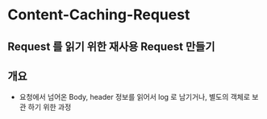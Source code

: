 # Content-Caching-Request
## Request 를 읽기 위한 재사용 Request 만들기

## 개요
- 요청에서 넘어온 Body, header 정보를 읽어서 log 로 남기거나, 별도의 객체로 보관 하기 위한 과정
